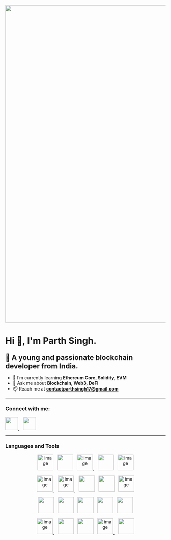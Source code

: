 <p align="center">
  <img src="https://media.geeksforgeeks.org/wp-content/uploads/20240703105922/What-is-Ethereum.webp" width="1000"/>
</p>

# Hi 👋, I'm Parth Singh.

### <span style="font-size:22px;">🚀 A young and passionate blockchain developer from India.</span>  

- 🌱 I’m currently learning **Ethereum Core, Solidity, EVM**  
- 💬 Ask me about **Blockchain, Web3, DeFi**  
- 📫 Reach me at **contactparthsingh17@gmail.com**  

---

### Connect with me:  

<p>
  <a href="https://linkedin.com/in/parth-singh-293a8331b" target="_blank">
    <img src="https://cdn.jsdelivr.net/gh/devicons/devicon/icons/linkedin/linkedin-original.svg" width="40" height="40"/>
  </a>&nbsp;&nbsp;
  <a href="https://x.com/parthsingh_1706" target="_blank">
    <img src="https://cdn.jsdelivr.net/gh/simple-icons/simple-icons/icons/x.svg" width="40" height="40"/>
  </a>
</p>

---

### Languages and Tools  

<p align="center">
  <!-- Row 1 -->
  <a href="https://ethereum.org"><img width="50" height="50" alt="image" src="https://github.com/user-attachments/assets/70a5aff1-879b-4632-9902-0a0db68ec23c" /></a>&nbsp;&nbsp;
  <a href="https://soliditylang.org"><img src="https://cdn.jsdelivr.net/gh/devicons/devicon/icons/solidity/solidity-original.svg" width="50" height="50"/></a>&nbsp;&nbsp;
  <a href="https://hardhat.org"><img width="50" height="50" alt="image" src="https://github.com/user-attachments/assets/9d3176fc-175a-420c-89a3-6aa29008ba74" />
</a>&nbsp;&nbsp;
  <a href="https://book.getfoundry.sh"><img src="https://avatars.githubusercontent.com/u/100882326?s=200&v=4" width="50" height="50"/></a>&nbsp;&nbsp;
  <a href="https://remix.ethereum.org"><img width="50" height="50" alt="image" src="https://github.com/user-attachments/assets/76ae1627-9b34-4661-aaed-5c868c40302e" />
</a>
</p>

<p align="center">
  <!-- Row 2 -->
  <a href="https://ipfs.io"><img width="50" height="50" alt="image" src="https://github.com/user-attachments/assets/02b26f57-be79-48e3-b842-9c450a224cca" />
</a>&nbsp;&nbsp;
  <a href="https://bitcoin.org"><img width="50" height="50" alt="image" src="https://github.com/user-attachments/assets/59fa6a0e-b521-4961-a532-8f3204d9d8de" />
</a>&nbsp;&nbsp;
  <a href="https://nextjs.org"><img src="https://cdn.jsdelivr.net/gh/devicons/devicon/icons/nextjs/nextjs-original.svg" width="50" height="50"/></a>&nbsp;&nbsp;
  <a href="https://reactjs.org"><img src="https://cdn.jsdelivr.net/gh/devicons/devicon/icons/react/react-original.svg" width="50" height="50"/></a>&nbsp;&nbsp;
  <a href="https://tailwindcss.com"><img width="50" height="50" alt="image" src="https://github.com/user-attachments/assets/e53d1b04-18b0-45a0-b228-ce18d638af76" />
</a>
</p>

<p align="center">
  <!-- Row 3 -->
  <a href="https://developer.mozilla.org/en-US/docs/Web/HTML"><img src="https://cdn.jsdelivr.net/gh/devicons/devicon/icons/html5/html5-original.svg" width="50" height="50"/></a>&nbsp;&nbsp;
  <a href="https://developer.mozilla.org/en-US/docs/Web/CSS"><img src="https://cdn.jsdelivr.net/gh/devicons/devicon/icons/css3/css3-original.svg" width="50" height="50"/></a>&nbsp;&nbsp;
  <a href="https://developer.mozilla.org/en-US/docs/Web/JavaScript"><img src="https://cdn.jsdelivr.net/gh/devicons/devicon/icons/javascript/javascript-original.svg" width="50" height="50"/></a>&nbsp;&nbsp;
  <a href="https://www.typescriptlang.org"><img src="https://cdn.jsdelivr.net/gh/devicons/devicon/icons/typescript/typescript-original.svg" width="50" height="50"/></a>&nbsp;&nbsp;
  <a href="https://nodejs.org"><img src="https://cdn.jsdelivr.net/gh/devicons/devicon/icons/nodejs/nodejs-original.svg" width="50" height="50"/></a>
</p>

<p align="center">
  <!-- Row 4 -->
  <a href="https://expressjs.com"><img width="50" height="50" alt="image" src="https://github.com/user-attachments/assets/0f458825-ec0a-4307-acb9-f869fea58b21" />
</a>&nbsp;&nbsp;
  <a href="https://firebase.google.com"><img src="https://cdn.jsdelivr.net/gh/devicons/devicon/icons/firebase/firebase-plain.svg" width="50" height="50"/></a>&nbsp;&nbsp;
  <a href="https://git-scm.com"><img src="https://cdn.jsdelivr.net/gh/devicons/devicon/icons/git/git-original.svg" width="50" height="50"/></a>&nbsp;&nbsp;
  <a href="https://github.com"><img width="50" height="50" alt="image" src="https://github.com/user-attachments/assets/1f70e5d7-29a8-494d-9353-6f6de437e142" />
</a>&nbsp;&nbsp;
  <a href="https://postman.com"><img src="https://www.vectorlogo.zone/logos/getpostman/getpostman-icon.svg" width="50" height="50"/></a>
</p>

